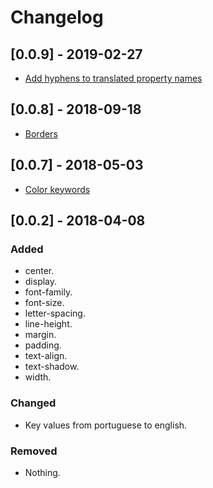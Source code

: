 # Changelog

## [0.0.9] - 2019-02-27

- [Add hyphens to translated property names](https://github.com/rodolfoghi/css-ptbr/issues/6)

## [0.0.8] - 2018-09-18

- [Borders](https://github.com/rodolfoghi/css-ptbr/commit/26af3e5d0424d9f8acc05b69cffea84fb7a146a9)

## [0.0.7] - 2018-05-03

- [Color keywords](https://github.com/rodolfoghi/css-ptbr/issues/5)

## [0.0.2] - 2018-04-08

### Added

- center.
- display.
- font-family.
- font-size.
- letter-spacing.
- line-height.
- margin.
- padding.
- text-align.
- text-shadow.
- width.

### Changed

- Key values from portuguese to english.

### Removed

- Nothing.
